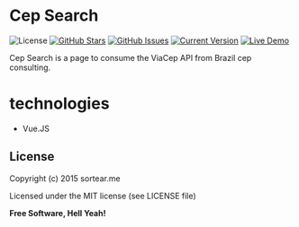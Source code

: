 # Cep Search
![License](https://img.shields.io/badge/license-MIT-blue.svg?style=flat-square)
[![GitHub Stars](https://img.shields.io/github/stars/lucawen/cepsearch.svg?style=flat-square)](https://github.com/lucawen/cepsearch/stargazers)
[![GitHub Issues](https://img.shields.io/github/issues/lucawen/cepsearch.svg?style=flat-square)](https://github.com/lucawen/cepsearch/issues)
[![Current Version](https://img.shields.io/badge/version-0.1-green.svg?style=flat-square)](https://github.com/lucawen/cepsearch)
[![Live Demo](https://img.shields.io/badge/demo-online-green.svg?style=flat-square)](https://wakecloud.net/apps/cepsearch)

Cep Search is a page to consume the ViaCep API from Brazil cep consulting.

# technologies
- Vue.JS

License
----

Copyright (c) 2015 sortear.me

Licensed under the MIT license (see LICENSE file)


**Free Software, Hell Yeah!**
